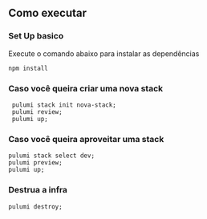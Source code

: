 ## Como executar

### Set Up basico
Execute o comando abaixo para instalar as dependências
```
npm install
```

### Caso você queira criar uma nova stack
```
 pulumi stack init nova-stack; 
 pulumi review; 
 pulumi up; 
```

### Caso você queira aproveitar uma stack
```
pulumi stack select dev;
pulumi preview;
pulumi up; 
```

### Destrua a infra
```
pulumi destroy; 
```